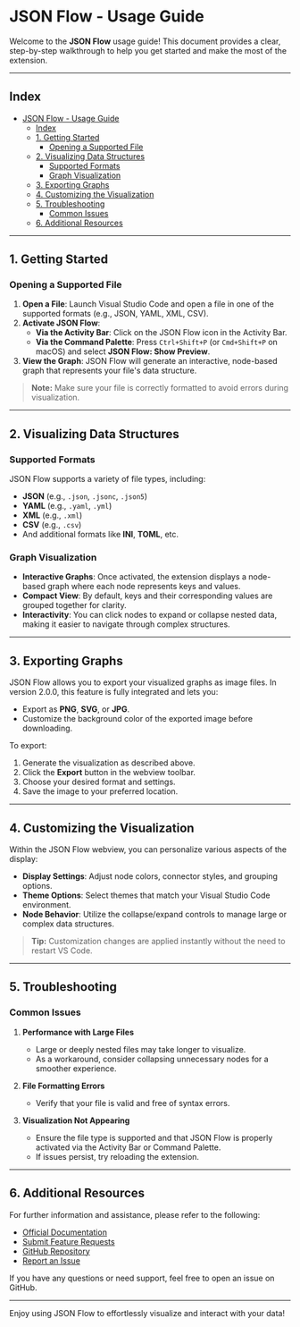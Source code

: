 # JSON Flow - Usage Guide

Welcome to the **JSON Flow** usage guide! This document provides a clear, step-by-step walkthrough to help you get started and make the most of the extension.

---

## Index

- [JSON Flow - Usage Guide](#json-flow---usage-guide)
  - [Index](#index)
  - [1. Getting Started](#1-getting-started)
    - [Opening a Supported File](#opening-a-supported-file)
  - [2. Visualizing Data Structures](#2-visualizing-data-structures)
    - [Supported Formats](#supported-formats)
    - [Graph Visualization](#graph-visualization)
  - [3. Exporting Graphs](#3-exporting-graphs)
  - [4. Customizing the Visualization](#4-customizing-the-visualization)
  - [5. Troubleshooting](#5-troubleshooting)
    - [Common Issues](#common-issues)
  - [6. Additional Resources](#6-additional-resources)

---

## 1. Getting Started

### Opening a Supported File

1. **Open a File**: Launch Visual Studio Code and open a file in one of the supported formats (e.g., JSON, YAML, XML, CSV).
2. **Activate JSON Flow**:
   - **Via the Activity Bar**: Click on the JSON Flow icon in the Activity Bar.
   - **Via the Command Palette**: Press `Ctrl+Shift+P` (or `Cmd+Shift+P` on macOS) and select **JSON Flow: Show Preview**.
3. **View the Graph**: JSON Flow will generate an interactive, node-based graph that represents your file's data structure.

> **Note:** Make sure your file is correctly formatted to avoid errors during visualization.

---

## 2. Visualizing Data Structures

### Supported Formats

JSON Flow supports a variety of file types, including:

- **JSON** (e.g., `.json`, `.jsonc`, `.json5`)
- **YAML** (e.g., `.yaml`, `.yml`)
- **XML** (e.g., `.xml`)
- **CSV** (e.g., `.csv`)
- And additional formats like **INI**, **TOML**, etc.

### Graph Visualization

- **Interactive Graphs**: Once activated, the extension displays a node-based graph where each node represents keys and values.
- **Compact View**: By default, keys and their corresponding values are grouped together for clarity.
- **Interactivity**: You can click nodes to expand or collapse nested data, making it easier to navigate through complex structures.

---

## 3. Exporting Graphs

JSON Flow allows you to export your visualized graphs as image files. In version 2.0.0, this feature is fully integrated and lets you:

- Export as **PNG**, **SVG**, or **JPG**.
- Customize the background color of the exported image before downloading.

To export:

1. Generate the visualization as described above.
2. Click the **Export** button in the webview toolbar.
3. Choose your desired format and settings.
4. Save the image to your preferred location.

---

## 4. Customizing the Visualization

Within the JSON Flow webview, you can personalize various aspects of the display:

- **Display Settings**: Adjust node colors, connector styles, and grouping options.
- **Theme Options**: Select themes that match your Visual Studio Code environment.
- **Node Behavior**: Utilize the collapse/expand controls to manage large or complex data structures.

> **Tip:** Customization changes are applied instantly without the need to restart VS Code.

---

## 5. Troubleshooting

### Common Issues

1. **Performance with Large Files**
   - Large or deeply nested files may take longer to visualize.
   - As a workaround, consider collapsing unnecessary nodes for a smoother experience.

2. **File Formatting Errors**
   - Verify that your file is valid and free of syntax errors.

3. **Visualization Not Appearing**
   - Ensure the file type is supported and that JSON Flow is properly activated via the Activity Bar or Command Palette.
   - If issues persist, try reloading the extension.

---

## 6. Additional Resources

For further information and assistance, please refer to the following:

- [Official Documentation](https://github.com/ManuelGil/vscode-json-flow/wiki)
- [Submit Feature Requests](https://github.com/ManuelGil/vscode-json-flow/issues)
- [GitHub Repository](https://github.com/ManuelGil/vscode-json-flow)
- [Report an Issue](https://github.com/ManuelGil/vscode-json-flow/issues)

If you have any questions or need support, feel free to open an issue on GitHub.

---

Enjoy using JSON Flow to effortlessly visualize and interact with your data!
